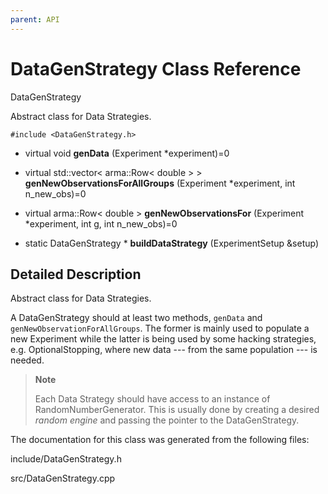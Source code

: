 ```yaml
---
parent: API
---
```


DataGenStrategy Class Reference
===============================

DataGenStrategy

Abstract class for Data Strategies.

`#include <DataGenStrategy.h>`

-   virtual void **genData** (Experiment \*experiment)=0

-   virtual std::vector\< arma::Row\< double \> \>
    **genNewObservationsForAllGroups** (Experiment \*experiment, int
    n\_new\_obs)=0

-   virtual arma::Row\< double \> **genNewObservationsFor** (Experiment
    \*experiment, int g, int n\_new\_obs)=0

<!-- -->

-   static DataGenStrategy \* **buildDataStrategy** (ExperimentSetup
    &setup)

Detailed Description
--------------------

Abstract class for Data Strategies.

A DataGenStrategy should at least two methods, `genData` and
`genNewObservationForAllGroups`. The former is mainly used to populate a
new Experiment while the latter is being used by some hacking
strategies, e.g. OptionalStopping, where new data --- from the same
population --- is needed.

> **Note**
>
> Each Data Strategy should have access to an instance of
> RandomNumberGenerator. This is usually done by creating a desired
> *random engine* and passing the pointer to the DataGenStrategy.

The documentation for this class was generated from the following files:

include/DataGenStrategy.h

src/DataGenStrategy.cpp
